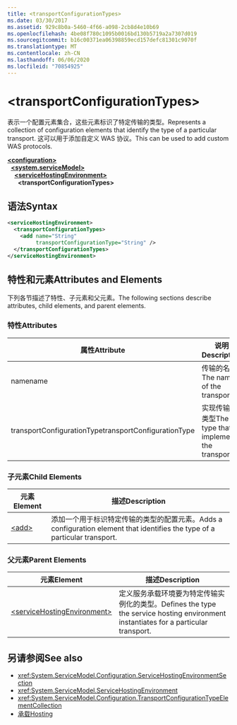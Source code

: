 ```yaml
---
title: <transportConfigurationTypes>
ms.date: 03/30/2017
ms.assetid: 929c8b0a-5460-4f66-a098-2cb8d4e10b69
ms.openlocfilehash: 4be08f780c1095b0016bd130b5719a2a7307d019
ms.sourcegitcommit: b16c00371ea06398859ecd157defc81301c9070f
ms.translationtype: MT
ms.contentlocale: zh-CN
ms.lasthandoff: 06/06/2020
ms.locfileid: "70854925"
---
```

# \<transportConfigurationTypes>
<span data-ttu-id="e8646-101">表示一个配置元素集合，这些元素标识了特定传输的类型。</span><span class="sxs-lookup"><span data-stu-id="e8646-101">Represents a collection of configuration elements that identify the type of a particular transport.</span></span> <span data-ttu-id="e8646-102">这可以用于添加自定义 WAS 协议。</span><span class="sxs-lookup"><span data-stu-id="e8646-102">This can be used to add custom WAS protocols.</span></span>  
  
[**\<configuration>**](../configuration-element.md)\
&nbsp;&nbsp;[**\<system.serviceModel>**](system-servicemodel.md)\
&nbsp;&nbsp;&nbsp;&nbsp;[**\<serviceHostingEnvironment>**](servicehostingenvironment.md)\
&nbsp;&nbsp;&nbsp;&nbsp;&nbsp;&nbsp;**\<transportConfigurationTypes>**  
  
## <a name="syntax"></a><span data-ttu-id="e8646-103">语法</span><span class="sxs-lookup"><span data-stu-id="e8646-103">Syntax</span></span>  
  
```xml  
<serviceHostingEnvironment>
  <transportConfigurationTypes>
    <add name="String"
         transportConfigurationType="String" />
  </transportConfigurationTypes>
</serviceHostingEnvironment>
```  
  
## <a name="attributes-and-elements"></a><span data-ttu-id="e8646-104">特性和元素</span><span class="sxs-lookup"><span data-stu-id="e8646-104">Attributes and Elements</span></span>  
 <span data-ttu-id="e8646-105">下列各节描述了特性、子元素和父元素。</span><span class="sxs-lookup"><span data-stu-id="e8646-105">The following sections describe attributes, child elements, and parent elements.</span></span>  
  
### <a name="attributes"></a><span data-ttu-id="e8646-106">特性</span><span class="sxs-lookup"><span data-stu-id="e8646-106">Attributes</span></span>  
  
|<span data-ttu-id="e8646-107">属性</span><span class="sxs-lookup"><span data-stu-id="e8646-107">Attribute</span></span>|<span data-ttu-id="e8646-108">说明</span><span class="sxs-lookup"><span data-stu-id="e8646-108">Description</span></span>|  
|---------------|-----------------|  
|<span data-ttu-id="e8646-109">name</span><span class="sxs-lookup"><span data-stu-id="e8646-109">name</span></span>|<span data-ttu-id="e8646-110">传输的名称</span><span class="sxs-lookup"><span data-stu-id="e8646-110">The name of the transport</span></span>|  
|<span data-ttu-id="e8646-111">transportConfigurationType</span><span class="sxs-lookup"><span data-stu-id="e8646-111">transportConfigurationType</span></span>|<span data-ttu-id="e8646-112">实现传输的类型</span><span class="sxs-lookup"><span data-stu-id="e8646-112">The type that implements the transport</span></span>|  
  
### <a name="child-elements"></a><span data-ttu-id="e8646-113">子元素</span><span class="sxs-lookup"><span data-stu-id="e8646-113">Child Elements</span></span>  
  
|<span data-ttu-id="e8646-114">元素</span><span class="sxs-lookup"><span data-stu-id="e8646-114">Element</span></span>|<span data-ttu-id="e8646-115">描述</span><span class="sxs-lookup"><span data-stu-id="e8646-115">Description</span></span>|  
|-------------|-----------------|  
|[\<add>](add-of-transportconfigurationtype.md)|<span data-ttu-id="e8646-116">添加一个用于标识特定传输的类型的配置元素。</span><span class="sxs-lookup"><span data-stu-id="e8646-116">Adds a configuration element that identifies the type of a particular transport.</span></span>|  
  
### <a name="parent-elements"></a><span data-ttu-id="e8646-117">父元素</span><span class="sxs-lookup"><span data-stu-id="e8646-117">Parent Elements</span></span>  
  
|<span data-ttu-id="e8646-118">元素</span><span class="sxs-lookup"><span data-stu-id="e8646-118">Element</span></span>|<span data-ttu-id="e8646-119">描述</span><span class="sxs-lookup"><span data-stu-id="e8646-119">Description</span></span>|  
|-------------|-----------------|  
|[\<serviceHostingEnvironment>](servicehostingenvironment.md)|<span data-ttu-id="e8646-120">定义服务承载环境要为特定传输实例化的类型。</span><span class="sxs-lookup"><span data-stu-id="e8646-120">Defines the type the service hosting environment instantiates for a particular transport.</span></span>|  
  
## <a name="see-also"></a><span data-ttu-id="e8646-121">另请参阅</span><span class="sxs-lookup"><span data-stu-id="e8646-121">See also</span></span>

- <xref:System.ServiceModel.Configuration.ServiceHostingEnvironmentSection>
- <xref:System.ServiceModel.ServiceHostingEnvironment>
- <xref:System.ServiceModel.Configuration.TransportConfigurationTypeElementCollection>
- [<span data-ttu-id="e8646-122">承载</span><span class="sxs-lookup"><span data-stu-id="e8646-122">Hosting</span></span>](../../../wcf/feature-details/hosting.md)
